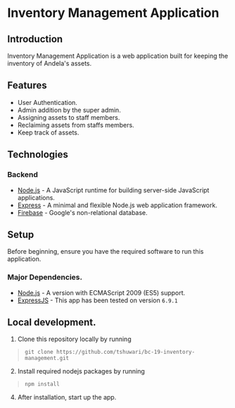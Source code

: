 # Inventory Management Application


## Introduction

Inventory Management Application is a web application built for keeping the inventory of Andela's assets.

## Features

- User Authentication. 
- Admin addition by the super admin.
- Assigning assets to staff members.
- Reclaiming assets from staffs members.
- Keep track of assets.



## Technologies

### Backend
- [Node.js](nodejs.org) - A JavaScript runtime for building server-side JavaScript applications.
- [Express](http://expressjs.com/) - A minimal and flexible Node.js web application framework. 
- [Firebase](https://firebase.google.com/) - Google's non-relational database. 

## Setup
Before beginning, ensure you have the required software to run this application.

### Major Dependencies.
- [Node.js](nodejs.org) - A version with ECMAScript 2009 (ES5) support.
- [ExpressJS](https://expressjs.com/) - This app has been tested on version `6.9.1`

## Local development.

1. Clone this repository locally by running
> `git clone https://github.com/tshuwari/bc-19-inventory-management.git`

2. Install required nodejs packages by running
> `npm install`

4. After installation, start up the app.

